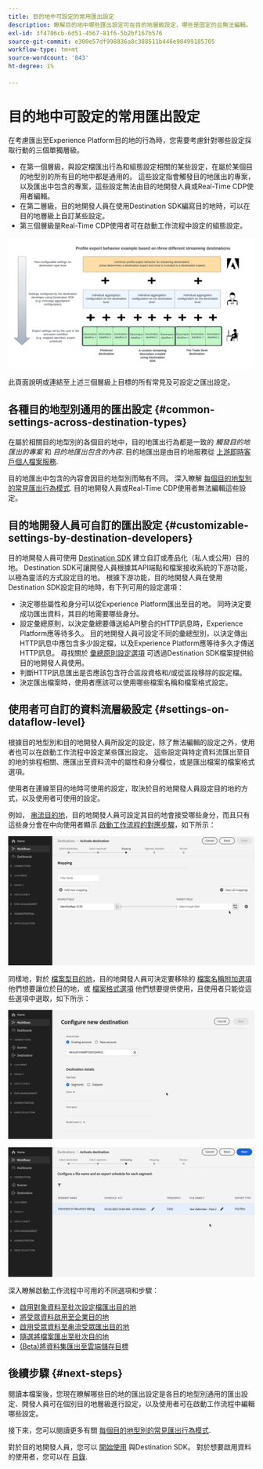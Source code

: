 ```yaml
---
title: 目的地中可設定的常用匯出設定
description: 瞭解目的地中哪些匯出設定可在目的地層級設定，哪些是固定的且無法編輯。
exl-id: 3f4706cb-6d51-4567-81f6-5b2bf167b576
source-git-commit: e300e57df998836a8c388511b446e90499185705
workflow-type: tm+mt
source-wordcount: '843'
ht-degree: 1%

---
```


# 目的地中可設定的常用匯出設定

在考慮匯出至Experience Platform目的地的行為時，您需要考慮針對哪些設定採取行動的三個單獨層級。

* 在第一個層級，與設定檔匯出行為和組態設定相關的某些設定，在屬於某個目的地型別的所有目的地中都是通用的。 這些設定指會觸發目的地匯出的專案，以及匯出中包含的專案，這些設定無法由目的地開發人員或Real-Time CDP使用者編輯。
* 在第二層級，目的地開發人員在使用Destination SDK編寫目的地時，可以在目的地層級上自訂某些設定。
* 第三個層級是Real-Time CDP使用者可在啟動工作流程中設定的組態設定。

![顯示目標常用與可設定匯出設定之間互動的圖表](/help/destinations/assets/how-destinations-work/profile-export-behavior-diagram.png)

此頁面說明或連結至上述三個層級上目標的所有常見及可設定之匯出設定。

## 各種目的地型別通用的匯出設定 {#common-settings-across-destination-types}

在屬於相關目的地型別的各個目的地中，目的地匯出行為都是一致的 *觸發目的地匯出的專案* 和 *目的地匯出包含的內容*. 目的地匯出是由目的地服務從 [上游即時客戶個人檔案服務](https://experienceleague.adobe.com/docs/blueprints-learn/architecture/architecture-overview/platform-applications.html#adobe-experience-platform-%26-applications-detailed-architecture-diagram).

目的地匯出中包含的內容會因目的地型別而略有不同。 深入瞭解 [每個目的地型別的常見匯出行為模式](/help/destinations/how-destinations-work/profile-export-behavior.md). 目的地開發人員或Real-Time CDP使用者無法編輯這些設定。

## 目的地開發人員可自訂的匯出設定 {#customizable-settings-by-destination-developers}

目的地開發人員可使用 [Destination SDK](/help/destinations/destination-sdk/overview.md) 建立自訂或產品化（私人或公用）目的地。 Destination SDK可讓開發人員根據其API端點和檔案接收系統的下游功能，以極為靈活的方式設定目的地。 根據下游功能，目的地開發人員在使用Destination SDK設定目的地時，有下列可用的設定選項：

* 決定哪些屬性和身分可以從Experience Platform匯出至目的地。 同時決定要成功匯出資料，其目的地需要哪些身分。
* 設定彙總原則，以決定彙總要傳送給API整合的HTTP訊息時，Experience Platform應等待多久。 目的地開發人員可設定不同的彙總型別，以決定傳出HTTP訊息中應包含多少設定檔，以及Experience Platform應等待多久才傳送HTTP訊息。 尋找關於 [彙總原則設定選項](../destination-sdk/functionality/destination-configuration/aggregation-policy.md) 可透過Destination SDK檔案提供給目的地開發人員使用。
* 判斷HTTP訊息匯出是否應該包含符合區段資格和/或從區段移除的設定檔。
* 決定匯出檔案時，使用者應該可以使用哪些檔案名稱和檔案格式設定。

## 使用者可自訂的資料流層級設定 {#settings-on-dataflow-level}

根據目的地型別和目的地開發人員所設定的設定，除了無法編輯的設定之外，使用者也可以在啟動工作流程中設定某些匯出設定。 這些設定與特定資料流匯出至目的地的排程相關、應匯出至資料流中的屬性和身分欄位，或是匯出檔案的檔案格式選項。

使用者在連線至目的地時可使用的設定，取決於目的地開發人員設定目的地的方式，以及使用者可使用的設定。

例如， [串流目的地](/help/destinations/destination-types.md#streaming-destinations)，目的地開發人員可設定其目的地會接受哪些身分，而且只有這些身分會在中向使用者顯示 [啟動工作流程的對應步驟](/help/destinations/ui/activate-segment-streaming-destinations.md#mapping)，如下所示：

![在啟動工作流程的對映步驟中，為目標欄位選擇身分的熒幕記錄。 ](/help/destinations/assets/how-destinations-work/identity-mapping-example.gif)

同樣地，對於 [檔案型目的地](/help/destinations/destination-types.md#file-based)，目的地開發人員可決定要移除的 [檔案名稱附加選項](/help/destinations/ui/activate-batch-profile-destinations.md#file-names) 他們想要讓位於目的地，或 [檔案格式選項](/help/destinations/destination-sdk/guides/batch/configure-file-formatting-options.md) 他們想要提供使用，且使用者只能從這些選項中選取，如下所示：

![連線到以檔案為基礎的目的地時，熒幕錄製檔案格式選項。](/help/destinations/assets/how-destinations-work/file-formatting-options.gif)

![在啟動工作流程的排程步驟中，檔案名稱附加選項的熒幕錄製。 ](/help/destinations/assets/how-destinations-work/filename-append-options.gif)

深入瞭解啟動工作流程中可用的不同選項和步驟：

* [啟用對象資料至批次設定檔匯出目的地](/help/destinations/ui/activate-batch-profile-destinations.md)
* [將受眾資料啟用至企業目的地](/help/destinations/ui/activate-streaming-profile-destinations.md)
* [啟用受眾資料至串流受眾匯出目的地](/help/destinations/ui/activate-segment-streaming-destinations.md)
* [隨選將檔案匯出至批次目的地](/help/destinations/ui/export-file-now.md)
* [(Beta)將資料集匯出至雲端儲存目標](/help/destinations/ui/export-datasets.md)

## 後續步驟 {#next-steps}

閱讀本檔案後，您現在瞭解哪些目的地的匯出設定是各目的地型別通用的匯出設定、開發人員可在個別目的地層級進行設定，以及使用者可在啟動工作流程中編輯哪些設定。

接下來，您可以閱讀更多有關 [每個目的地型別的常見匯出行為模式](/help/destinations/how-destinations-work/profile-export-behavior.md).

對於目的地開發人員，您可以 [開始使用](/help/destinations/destination-sdk/getting-started.md) 與Destination SDK。 對於想要啟用資料的使用者，您可以在 [目錄](/help/destinations/catalog/overview.md).
